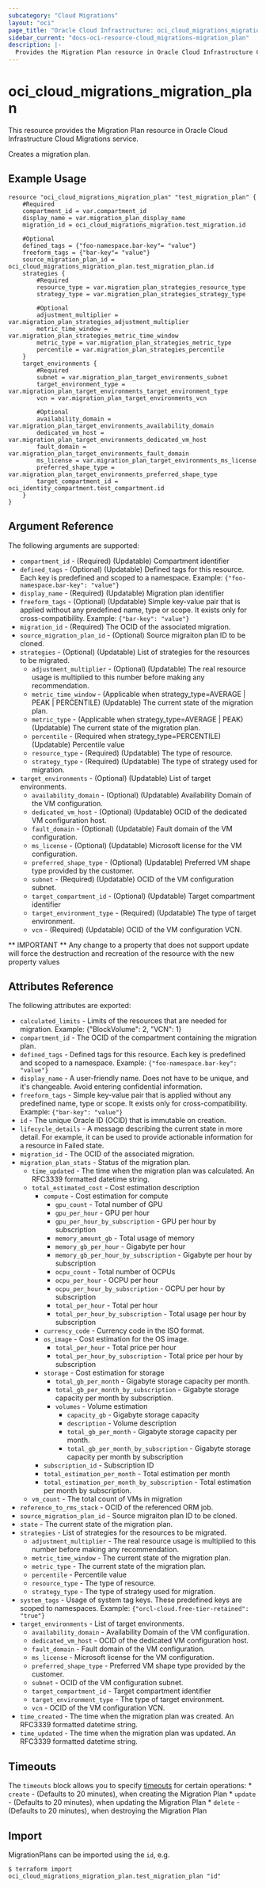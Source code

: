 ```yaml
---
subcategory: "Cloud Migrations"
layout: "oci"
page_title: "Oracle Cloud Infrastructure: oci_cloud_migrations_migration_plan"
sidebar_current: "docs-oci-resource-cloud_migrations-migration_plan"
description: |-
  Provides the Migration Plan resource in Oracle Cloud Infrastructure Cloud Migrations service
---
```


# oci_cloud_migrations_migration_plan
This resource provides the Migration Plan resource in Oracle Cloud Infrastructure Cloud Migrations service.

Creates a migration plan.


## Example Usage

```hcl
resource "oci_cloud_migrations_migration_plan" "test_migration_plan" {
	#Required
	compartment_id = var.compartment_id
	display_name = var.migration_plan_display_name
	migration_id = oci_cloud_migrations_migration.test_migration.id

	#Optional
	defined_tags = {"foo-namespace.bar-key"= "value"}
	freeform_tags = {"bar-key"= "value"}
	source_migration_plan_id = oci_cloud_migrations_migration_plan.test_migration_plan.id
	strategies {
		#Required
		resource_type = var.migration_plan_strategies_resource_type
		strategy_type = var.migration_plan_strategies_strategy_type

		#Optional
		adjustment_multiplier = var.migration_plan_strategies_adjustment_multiplier
		metric_time_window = var.migration_plan_strategies_metric_time_window
		metric_type = var.migration_plan_strategies_metric_type
		percentile = var.migration_plan_strategies_percentile
	}
	target_environments {
		#Required
		subnet = var.migration_plan_target_environments_subnet
		target_environment_type = var.migration_plan_target_environments_target_environment_type
		vcn = var.migration_plan_target_environments_vcn

		#Optional
		availability_domain = var.migration_plan_target_environments_availability_domain
		dedicated_vm_host = var.migration_plan_target_environments_dedicated_vm_host
		fault_domain = var.migration_plan_target_environments_fault_domain
		ms_license = var.migration_plan_target_environments_ms_license
		preferred_shape_type = var.migration_plan_target_environments_preferred_shape_type
		target_compartment_id = oci_identity_compartment.test_compartment.id
	}
}
```

## Argument Reference

The following arguments are supported:

* `compartment_id` - (Required) (Updatable) Compartment identifier
* `defined_tags` - (Optional) (Updatable) Defined tags for this resource. Each key is predefined and scoped to a namespace. Example: `{"foo-namespace.bar-key": "value"}` 
* `display_name` - (Required) (Updatable) Migration plan identifier
* `freeform_tags` - (Optional) (Updatable) Simple key-value pair that is applied without any predefined name, type or scope. It exists only for cross-compatibility. Example: `{"bar-key": "value"}` 
* `migration_id` - (Required) The OCID of the associated migration.
* `source_migration_plan_id` - (Optional) Source migraiton plan ID to be cloned.
* `strategies` - (Optional) (Updatable) List of strategies for the resources to be migrated.
	* `adjustment_multiplier` - (Optional) (Updatable) The real resource usage is multiplied to this number before making any recommendation.
	* `metric_time_window` - (Applicable when strategy_type=AVERAGE | PEAK | PERCENTILE) (Updatable) The current state of the migration plan.
	* `metric_type` - (Applicable when strategy_type=AVERAGE | PEAK) (Updatable) The current state of the migration plan.
	* `percentile` - (Required when strategy_type=PERCENTILE) (Updatable) Percentile value
	* `resource_type` - (Required) (Updatable) The type of resource.
	* `strategy_type` - (Required) (Updatable) The type of strategy used for migration.
* `target_environments` - (Optional) (Updatable) List of target environments.
	* `availability_domain` - (Optional) (Updatable) Availability Domain of the VM configuration.
	* `dedicated_vm_host` - (Optional) (Updatable) OCID of the dedicated VM configuration host.
	* `fault_domain` - (Optional) (Updatable) Fault domain of the VM configuration.
	* `ms_license` - (Optional) (Updatable) Microsoft license for the VM configuration.
	* `preferred_shape_type` - (Optional) (Updatable) Preferred VM shape type provided by the customer.
	* `subnet` - (Required) (Updatable) OCID of the VM configuration subnet.
	* `target_compartment_id` - (Optional) (Updatable) Target compartment identifier
	* `target_environment_type` - (Required) (Updatable) The type of target environment.
	* `vcn` - (Required) (Updatable) OCID of the VM configuration VCN.


** IMPORTANT **
Any change to a property that does not support update will force the destruction and recreation of the resource with the new property values

## Attributes Reference

The following attributes are exported:

* `calculated_limits` - Limits of the resources that are needed for migration. Example: {"BlockVolume": 2, "VCN": 1}
* `compartment_id` - The OCID of the compartment containing the migration plan.
* `defined_tags` - Defined tags for this resource. Each key is predefined and scoped to a namespace. Example: `{"foo-namespace.bar-key": "value"}` 
* `display_name` - A user-friendly name. Does not have to be unique, and it's changeable. Avoid entering confidential information.
* `freeform_tags` - Simple key-value pair that is applied without any predefined name, type or scope. It exists only for cross-compatibility. Example: `{"bar-key": "value"}` 
* `id` - The unique Oracle ID (OCID) that is immutable on creation.
* `lifecycle_details` - A message describing the current state in more detail. For example, it can be used to provide actionable information for a resource in Failed state.
* `migration_id` - The OCID of the associated migration.
* `migration_plan_stats` - Status of the migration plan.
	* `time_updated` - The time when the migration plan was calculated. An RFC3339 formatted datetime string.
	* `total_estimated_cost` - Cost estimation description
		* `compute` - Cost estimation for compute
			* `gpu_count` - Total number of GPU
			* `gpu_per_hour` - GPU per hour
			* `gpu_per_hour_by_subscription` - GPU per hour by subscription
			* `memory_amount_gb` - Total usage of memory
			* `memory_gb_per_hour` - Gigabyte per hour
			* `memory_gb_per_hour_by_subscription` - Gigabyte per hour by subscription
			* `ocpu_count` - Total number of OCPUs
			* `ocpu_per_hour` - OCPU per hour
			* `ocpu_per_hour_by_subscription` - OCPU per hour by subscription
			* `total_per_hour` - Total per hour
			* `total_per_hour_by_subscription` - Total usage per hour by subscription
		* `currency_code` - Currency code in the ISO format.
		* `os_image` - Cost estimation for the OS image.
			* `total_per_hour` - Total price per hour
			* `total_per_hour_by_subscription` - Total price per hour by subscription
		* `storage` - Cost estimation for storage
			* `total_gb_per_month` - Gigabyte storage capacity per month.
			* `total_gb_per_month_by_subscription` - Gigabyte storage capacity per month by subscription.
			* `volumes` - Volume estimation
				* `capacity_gb` - Gigabyte storage capacity
				* `description` - Volume description
				* `total_gb_per_month` - Gigabyte storage capacity per month.
				* `total_gb_per_month_by_subscription` - Gigabyte storage capacity per month by subscription
		* `subscription_id` - Subscription ID
		* `total_estimation_per_month` - Total estimation per month
		* `total_estimation_per_month_by_subscription` - Total estimation per month by subscription.
	* `vm_count` - The total count of VMs in migration
* `reference_to_rms_stack` - OCID of the referenced ORM job.
* `source_migration_plan_id` - Source migraiton plan ID to be cloned.
* `state` - The current state of the migration plan.
* `strategies` - List of strategies for the resources to be migrated.
	* `adjustment_multiplier` - The real resource usage is multiplied to this number before making any recommendation.
	* `metric_time_window` - The current state of the migration plan.
	* `metric_type` - The current state of the migration plan.
	* `percentile` - Percentile value
	* `resource_type` - The type of resource.
	* `strategy_type` - The type of strategy used for migration.
* `system_tags` - Usage of system tag keys. These predefined keys are scoped to namespaces. Example: `{"orcl-cloud.free-tier-retained": "true"}` 
* `target_environments` - List of target environments.
	* `availability_domain` - Availability Domain of the VM configuration.
	* `dedicated_vm_host` - OCID of the dedicated VM configuration host.
	* `fault_domain` - Fault domain of the VM configuration.
	* `ms_license` - Microsoft license for the VM configuration.
	* `preferred_shape_type` - Preferred VM shape type provided by the customer.
	* `subnet` - OCID of the VM configuration subnet.
	* `target_compartment_id` - Target compartment identifier
	* `target_environment_type` - The type of target environment.
	* `vcn` - OCID of the VM configuration VCN.
* `time_created` - The time when the migration plan was created. An RFC3339 formatted datetime string.
* `time_updated` - The time when the migration plan was updated. An RFC3339 formatted datetime string.

## Timeouts

The `timeouts` block allows you to specify [timeouts](https://registry.terraform.io/providers/hashicorp/oci/latest/docs/guides/changing_timeouts) for certain operations:
	* `create` - (Defaults to 20 minutes), when creating the Migration Plan
	* `update` - (Defaults to 20 minutes), when updating the Migration Plan
	* `delete` - (Defaults to 20 minutes), when destroying the Migration Plan


## Import

MigrationPlans can be imported using the `id`, e.g.

```
$ terraform import oci_cloud_migrations_migration_plan.test_migration_plan "id"
```

